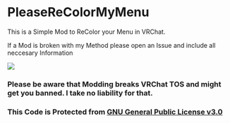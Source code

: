 # PleaseReColorMyMenu

This is a Simple Mod to ReColor your Menu in VRChat.

If a Mod is broken with my Method please open an Issue and include all neccesary Information

![](https://cdn.discordapp.com/attachments/831432400504225824/888854496699109426/VRChat_V16uFtDtsJ.png)

### Please be aware that Modding breaks VRChat TOS and might get you banned. I take no liability for that.

### This Code is Protected from [GNU General Public License v3.0](https://github.com/Gamersven/PleaseReColorMyMenu/blob/master/LICENSE)

